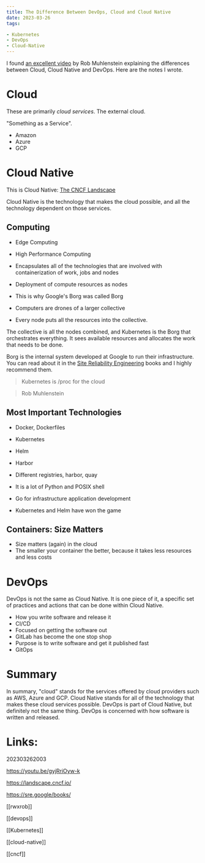 ```yaml
---
title: The Difference Between DevOps, Cloud and Cloud Native
date: 2023-03-26
tags:

- Kubernetes
- DevOps
- Cloud-Native
---
```


I found [an excellent video](https://youtu.be/gyjRriOyw-k) by Rob Muhlenstein explaining the differences between Cloud, Cloud Native and DevOps. Here are the notes I wrote.

# Cloud

These are primarily *cloud services*. The external cloud. 

"Something as a Service".

* Amazon
* Azure
* GCP

# Cloud Native

This is Cloud Native: [The CNCF Landscape](https://landscape.cncf.io/)

Cloud Native is the technology that makes the cloud possible, and all the technology dependent on those services.

## Computing

* Edge Computing
* High Performance Computing

* Encapsulates all of the technologies that are involved with containerization of work, jobs and nodes
* Deployment of compute resources as nodes
* This is why Google's Borg was called Borg
* Computers are drones of a larger collective
* Every node puts all the resources into the collective. 

The collective is all the nodes combined, and Kubernetes is the Borg that orchestrates everything. It sees available resources and allocates the work that needs to be done.

Borg is the internal system developed at Google to run their infrastructure. You can read about it in the [Site Reliability Engineering](https://sre.google/books/) books and I highly recommend them.

> Kubernetes is /proc for the cloud

> Rob Muhlenstein

## Most Important Technologies

* Docker, Dockerfiles
* Kubernetes
* Helm
* Harbor
* Different registries, harbor, quay

* It is a lot of Python and POSIX shell
* Go for infrastructure application development

* Kubernetes and Helm have won the game

## Containers: Size Matters

* Size matters (again) in the cloud
* The smaller your container the better, because it takes less resources and less costs

# DevOps

DevOps is not the same as Cloud Native. It is one piece of it, a specific set of practices and actions that can be done within Cloud Native.

* How you write software and release it
* CI/CD
* Focused on getting the software out
* GitLab has become the one stop shop
* Purpose is to write software and get it published fast
* GitOps


# Summary

In summary, "cloud" stands for the services offered by cloud providers such as AWS, Azure and GCP. Cloud Native stands for all of the technology that makes these cloud services possible. DevOps is part of Cloud Native, but definitely not the same thing. DevOps is concerned with how software is written and released.

# Links:

202303262003

https://youtu.be/gyjRriOyw-k

https://landscape.cncf.io/

https://sre.google/books/

[[rwxrob]]

[[devops]]

[[Kubernetes]]

[[cloud-native]]

[[cncf]]
